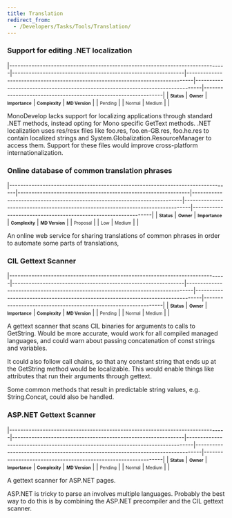 ```yaml
---
title: Translation
redirect_from:
  - /Developers/Tasks/Tools/Translation/
---
```


### Support for editing .NET localization

<span> </span>

<span id="_task_a_Projects.DotNetLocalization"></span><span> </span>

|------------------------------------------------------------------------------|--------------------------------------------------------------|--------------------------------------------------------------------------------|--------------------------------------------------------------------------------|---------------------------------------------------------------|
| **<span style="font-size: x-small;">Status</span>**                          | **<span style="font-size: x-small;">Owner</span>**           | **<span style="font-size: x-small;">Importance</span>**                        | **<span style="font-size: x-small;">Complexity</span>**                        | **<span style="font-size: x-small;">MD Version</span>**       |
| <span class="task-status-Pending" style="font-size: x-small;">Pending</span> | <span class="task-owner" style="font-size: x-small;"></span> | <span class="task-importance-Normal" style="font-size: x-small;">Normal</span> | <span class="task-complexity-Medium" style="font-size: x-small;">Medium</span> | <span class="task-target" style="font-size: x-small;"></span> |

MonoDevelop lacks support for localizing applications through standard .NET methods, instead opting for Mono specific GetText methods. .NET localization uses res/resx files like foo.res, foo.en-GB.res, foo.he.res to contain localized strings and System.Globalization.ResourceManager to access them. Support for these files would improve cross-platform internationalization.

### Online database of common translation phrases

<span> </span>

<span id="_task_a_Translation.OnlineDB"></span><span> </span>

|--------------------------------------------------------------------------------|--------------------------------------------------------------|--------------------------------------------------------------------------|--------------------------------------------------------------------------------|---------------------------------------------------------------|
| **<span style="font-size: x-small;">Status</span>**                            | **<span style="font-size: x-small;">Owner</span>**           | **<span style="font-size: x-small;">Importance</span>**                  | **<span style="font-size: x-small;">Complexity</span>**                        | **<span style="font-size: x-small;">MD Version</span>**       |
| <span class="task-status-Proposal" style="font-size: x-small;">Proposal</span> | <span class="task-owner" style="font-size: x-small;"></span> | <span class="task-importance-Low" style="font-size: x-small;">Low</span> | <span class="task-complexity-Medium" style="font-size: x-small;">Medium</span> | <span class="task-target" style="font-size: x-small;"></span> |

An online web service for sharing translations of common phrases in order to automate some parts of translations,

### CIL Gettext Scanner

<span> </span>

<span id="_task_a_Translation.CILGettextScanner"></span><span> </span>

|------------------------------------------------------------------------------|--------------------------------------------------------------|--------------------------------------------------------------------------------|--------------------------------------------------------------------------------|---------------------------------------------------------------|
| **<span style="font-size: x-small;">Status</span>**                          | **<span style="font-size: x-small;">Owner</span>**           | **<span style="font-size: x-small;">Importance</span>**                        | **<span style="font-size: x-small;">Complexity</span>**                        | **<span style="font-size: x-small;">MD Version</span>**       |
| <span class="task-status-Pending" style="font-size: x-small;">Pending</span> | <span class="task-owner" style="font-size: x-small;"></span> | <span class="task-importance-Normal" style="font-size: x-small;">Normal</span> | <span class="task-complexity-Medium" style="font-size: x-small;">Medium</span> | <span class="task-target" style="font-size: x-small;"></span> |

A gettext scanner that scans CIL binaries for arguments to calls to GetString. Would be more accurate, would work for all compiled managed languages, and could warn about passing concatenation of const strings and variables.

It could also follow call chains, so that any constant string that ends up at the GetString method would be localizable. This would enable things like attributes that run their arguments through gettext.

Some common methods that result in predictable string values, e.g. String.Concat, could also be handled.

### ASP.NET Gettext Scanner

<span> </span>

<span id="_task_a_Translation.AspNetGettextScanner"></span><span> </span>

|------------------------------------------------------------------------------|--------------------------------------------------------------|--------------------------------------------------------------------------------|--------------------------------------------------------------------------------|---------------------------------------------------------------|
| **<span style="font-size: x-small;">Status</span>**                          | **<span style="font-size: x-small;">Owner</span>**           | **<span style="font-size: x-small;">Importance</span>**                        | **<span style="font-size: x-small;">Complexity</span>**                        | **<span style="font-size: x-small;">MD Version</span>**       |
| <span class="task-status-Pending" style="font-size: x-small;">Pending</span> | <span class="task-owner" style="font-size: x-small;"></span> | <span class="task-importance-Normal" style="font-size: x-small;">Normal</span> | <span class="task-complexity-Medium" style="font-size: x-small;">Medium</span> | <span class="task-target" style="font-size: x-small;"></span> |

A gettext scanner for ASP.NET pages.

ASP.NET is tricky to parse an involves multiple languages. Probably the best way to do this is by combining the ASP.NET precompiler and the CIL gettext scanner.
